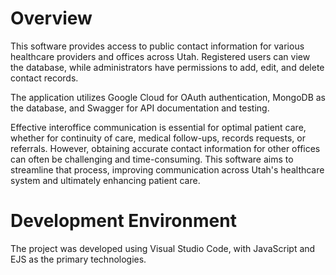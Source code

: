 # Overview

This software provides access to public contact information for various healthcare providers and offices across Utah. Registered users can view the database, while administrators have permissions to add, edit, and delete contact records.

The application utilizes Google Cloud for OAuth authentication, MongoDB as the database, and Swagger for API documentation and testing.

Effective interoffice communication is essential for optimal patient care, whether for continuity of care, medical follow-ups, records requests, or referrals. However, obtaining accurate contact information for other offices can often be challenging and time-consuming. This software aims to streamline that process, improving communication across Utah's healthcare system and ultimately enhancing patient care.

# Development Environment

The project was developed using Visual Studio Code, with JavaScript and EJS as the primary technologies.

